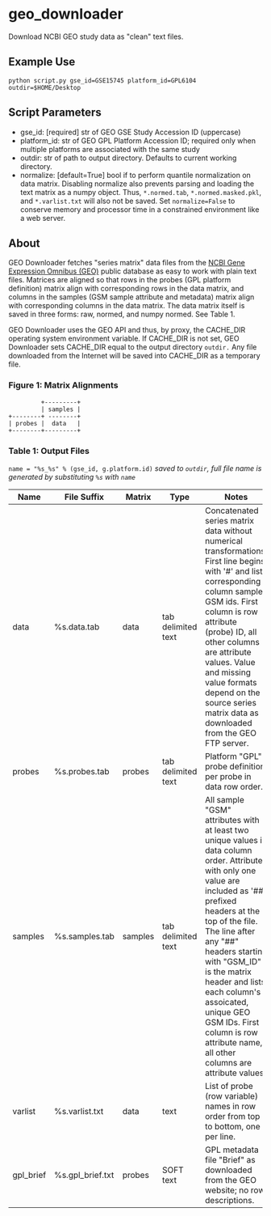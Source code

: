 geo_downloader
==============
Download NCBI GEO study data as "clean" text files.

Example Use
-----------

    python script.py gse_id=GSE15745 platform_id=GPL6104 outdir=$HOME/Desktop

Script Parameters
-----------

* gse_id: [required] str of GEO GSE Study Accession ID (uppercase)
* platform_id: str of GEO GPL Platform Accession ID;
    required only when multiple platforms are associated with the same study
* outdir: str of path to output directory. Defaults to current working directory.
* normalize: [default=True] bool if to perform quantile normalization on data matrix. Disabling normalize also prevents parsing and loading the text matrix as a numpy object. Thus, `*.normed.tab`, `*.normed.masked.pkl`, and `*.varlist.txt` will also not be saved. Set `normalize=False` to conserve memory and processor time in a constrained environment like a web server.

About
-----------

GEO Downloader fetches "series matrix" data files from the [NCBI Gene Expression Omnibus (GEO)](http://www.ncbi.nlm.nih.gov/geo/)
public database as easy to work with plain text files. Matrices are aligned so that rows in
the probes (GPL platform definition) matrix align with corresponding rows in the data matrix, and
columns in the samples (GSM sample attribute and metadata) matrix align with corresponding columns
in the data matrix. The data matrix itself is saved in three forms: raw, normed, and numpy normed.
See Table 1.
    
GEO Downloader uses the GEO API and thus, by proxy, the CACHE_DIR operating system
environment variable. If CACHE_DIR is not set, GEO Downloader sets CACHE_DIR equal
to the output directory `outdir.` Any file downloaded from the Internet will be saved
into CACHE_DIR as a temporary file. 


### Figure 1: Matrix Alignments ###

             +---------+
             | samples |
    +--------+ --------+
    | probes |  data   |
    +--------+---------+


### Table 1: Output Files ###
`name = "%s_%s" % (gse_id, g.platform.id)`
_saved to `outdir`, full file name is generated by substituting `%s` with `name`_

Name | File Suffix | Matrix  | Type               | Notes |
---- | ----------- | ------  | ----               | ----- |
data | %s.data.tab     | data    | tab delimited text | Concatenated series matrix data without numerical transformations. First line begins with '#' and lists corresponding column sample GSM ids. First column is row attribute (probe) ID, all other columns are attribute values. Value and missing value formats depend on the source series matrix data as downloaded from the GEO FTP server. |
probes | %s.probes.tab  | probes  | tab delimited text | Platform "GPL" probe definition per probe in data row order. |
samples | %s.samples.tab | samples | tab delimited text | All sample "GSM" attributes with at least two unique values in data column order. Attributes with only one value are included as '##' prefixed headers at the top of the file. The line after any "##" headers starting with "GSM_ID" is the matrix header and lists each column's assoicated, unique GEO GSM IDs. First column is row attribute name, all other columns are attribute values. |
varlist | %s.varlist.txt  | data  | text | List of probe (row variable) names in row order from top to bottom, one per line. |
gpl_brief | %s.gpl_brief.txt  | probes  | SOFT text | GPL metadata file "Brief" as downloaded from the GEO website; no row descriptions. |



